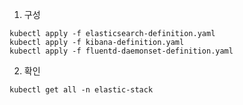 1. 구성
```code
kubectl apply -f elasticsearch-definition.yaml
kubectl apply -f kibana-definition.yaml
kubectl apply -f fluentd-daemonset-definition.yaml
```

2. 확인
```code
kubectl get all -n elastic-stack
```
